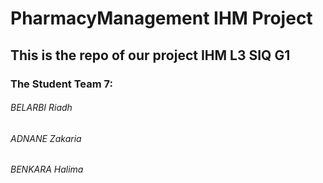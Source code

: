# PharmacyManagement IHM Project

## This is the repo of our project IHM L3 SIQ G1

### The Student Team 7:
###### BELARBI Riadh
###### ADNANE Zakaria
###### BENKARA Halima
